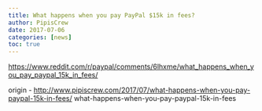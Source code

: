 ```yaml
---
title: What happens when you pay PayPal $15k in fees?
author: PipisCrew
date: 2017-07-06
categories: [news]
toc: true
---
```


https://www.reddit.com/r/paypal/comments/6lhxme/what_happens_when_you_pay_paypal_15k_in_fees/

origin - http://www.pipiscrew.com/2017/07/what-happens-when-you-pay-paypal-15k-in-fees/ what-happens-when-you-pay-paypal-15k-in-fees